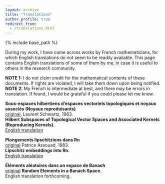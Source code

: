 ```yaml
---
layout: archive
title: "Translations"
author_profile: true
redirect_from:
  - /translations.html
---
```



{% include base_path %}



During my work, I have come across works by French mathematicians, for which English translations do not seem to be readily available. 
This page contains English translations of some of them by me, in case it is useful to others in the research community. 

**NOTE 1:** I do not claim credit for the mathematical contents of these documents. If rights are violated, I will take them down upon being notified.   
**NOTE 2:** My French is intermediate at best, and there may be errors in translation. If found, I would be grateful if you could please let me know. 


**Sous-espaces hilbertiens d’espaces vectoriels topologiques et noyaux associés (Noyaux reproduisants)**  
[original](https://link.springer.com/article/10.1007/BF02786620), Laurent Schwartz, 1963.  
**Hilbert Subspaces of Topological Vector Spaces and Associated Kernels (Reproducing Kernels).**  
[English translation](schwartz.pdf)


**Plongements lipschitziens dans Rn**  
[original](https://www.semanticscholar.org/paper/Plongements-lipschitziens-dans-Rn-Assouad/eefb25d7b29c1ae94496406b17aea1acbd9873af) Patrice Assouad, 1983.  
**Lipschitz embeddings into Rn.**  
[English translation](assouad.pdf)


**Éléments aléatoires dans un espace de Banach**  
[original](http://www.numdam.org/item/AIHP_1953__13_3_161_0/) 
**Random Elements in a Banach Space.**  
English translation forthcoming.
